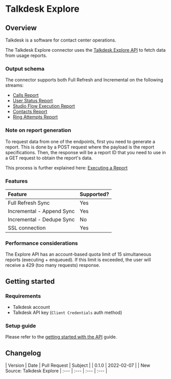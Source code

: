 # Talkdesk Explore

## Overview

Talkdesk is a software for contact center operations.

The Talkdesk Explore connector uses the [Talkdesk Explore API](https://docs.talkdesk.com/docs/explore-api) to fetch data from usage reports.

### Output schema

The connector supports both Full Refresh and Incremental on the following streams:

* [Calls Report](https://docs.talkdesk.com/docs/calls-report)
* [User Status Report](https://docs.talkdesk.com/docs/user-status-explore)
* [Studio Flow Execution Report](https://docs.talkdesk.com/docs/studio-flow-execution-report)
* [Contacts Report](https://docs.talkdesk.com/docs/contacts-report)
* [Ring Attempts Report](https://docs.talkdesk.com/docs/ring-attempts-report)

### Note on report generation

To request data from one of the endpoints, first you need to generate a report. This is done by a POST request where the payload is the report specifications. Then, the response will be a report ID that you need to use in a GET request to obtain the report's data.

This process is further explained here: [Executing a Report](https://docs.talkdesk.com/docs/executing-a-report)

### Features

| Feature | Supported? |
| :--- | :--- |
| Full Refresh Sync | Yes |
| Incremental - Append Sync | Yes |
| Incremental - Dedupe Sync | No |
| SSL connection | Yes |

### Performance considerations

The Explore API has an account-based quota limit of 15 simultaneous reports (executing + enqueued). If this limit is exceeded, the user will receive a 429 (too many requests) response.

## Getting started

### Requirements

* Talkdesk account
* Talkdesk API key (`Client Credentials` auth method)

### Setup guide

Please refer to the [getting started with the API](https://docs.talkdesk.com/docs/api-access) guide.

## Changelog

| Version | Date | Pull Request | Subject |
| 0.1.0 | 2022-02-07 | | New Source: Talkdesk Explore
| :--- | :--- | :--- | :--- |
